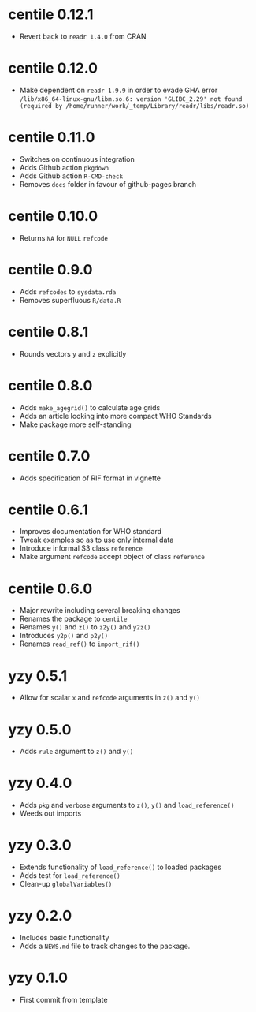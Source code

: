 # centile 0.12.1

* Revert back to `readr 1.4.0` from CRAN

# centile 0.12.0

* Make dependent on `readr 1.9.9` in order to evade GHA error `/lib/x86_64-linux-gnu/libm.so.6: version 'GLIBC_2.29' not found (required by /home/runner/work/_temp/Library/readr/libs/readr.so)`

# centile 0.11.0

* Switches on continuous integration
* Adds Github action `pkgdown`
* Adds Github action `R-CMD-check`
* Removes `docs` folder in favour of github-pages branch

# centile 0.10.0

* Returns `NA` for `NULL` `refcode`

# centile 0.9.0

* Adds `refcodes` to `sysdata.rda`
* Removes superfluous `R/data.R`

# centile 0.8.1

* Rounds vectors `y` and `z` explicitly

# centile 0.8.0

* Adds `make_agegrid()` to calculate age grids
* Adds an article looking into more compact WHO Standards
* Make package more self-standing

# centile 0.7.0 

* Adds specification of RIF format in vignette

# centile 0.6.1

* Improves documentation for WHO standard
* Tweak examples so as to use only internal data
* Introduce informal S3 class `reference`
* Make argument `refcode` accept object of class `reference`

# centile 0.6.0

* Major rewrite including several breaking changes
* Renames the package to `centile`
* Renames `y()` and `z()` to `z2y()` and `y2z()`
* Introduces `y2p()` and `p2y()`
* Renames `read_ref()` to `import_rif()`

# yzy 0.5.1

* Allow for scalar `x` and `refcode` arguments in `z()` and `y()`

# yzy 0.5.0

* Adds `rule` argument to `z()` and `y()`

# yzy 0.4.0

* Adds `pkg` and `verbose` arguments to `z()`, `y()` and `load_reference()`
* Weeds out imports

# yzy 0.3.0

* Extends functionality of `load_reference()` to loaded packages
* Adds test for `load_reference()`
* Clean-up `globalVariables()`

# yzy 0.2.0

* Includes basic functionality
* Adds a `NEWS.md` file to track changes to the package.

# yzy 0.1.0

* First commit from template
